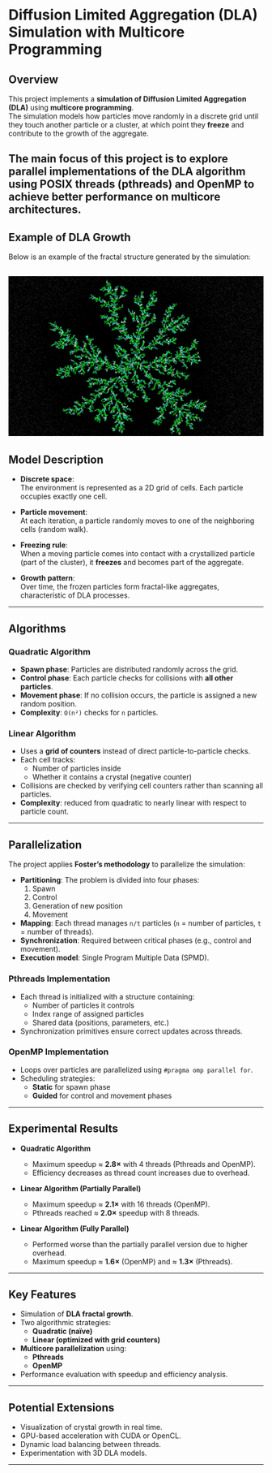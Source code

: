 # Diffusion Limited Aggregation (DLA) Simulation with Multicore Programming

## Overview
This project implements a **simulation of Diffusion Limited Aggregation (DLA)** using **multicore programming**.  
The simulation models how particles move randomly in a discrete grid until they touch another particle or a cluster, at which point they **freeze** and contribute to the growth of the aggregate.  

The main focus of this project is to explore **parallel implementations** of the DLA algorithm using **POSIX threads (pthreads)** and **OpenMP** to achieve better performance on multicore architectures.
---

## Example of DLA Growth
Below is an example of the fractal structure generated by the simulation:

![Diffusion Limited Aggregation](image/unnamed.png)
---

## Model Description
- **Discrete space**:  
  The environment is represented as a 2D grid of cells. Each particle occupies exactly one cell.  

- **Particle movement**:  
  At each iteration, a particle randomly moves to one of the neighboring cells (random walk).  

- **Freezing rule**:  
  When a moving particle comes into contact with a crystallized particle (part of the cluster), it **freezes** and becomes part of the aggregate.  

- **Growth pattern**:  
  Over time, the frozen particles form fractal-like aggregates, characteristic of DLA processes.  

---

## Algorithms

### Quadratic Algorithm
- **Spawn phase**: Particles are distributed randomly across the grid.  
- **Control phase**: Each particle checks for collisions with **all other particles**.  
- **Movement phase**: If no collision occurs, the particle is assigned a new random position.  
- **Complexity**: `O(n²)` checks for `n` particles.  

### Linear Algorithm
- Uses a **grid of counters** instead of direct particle-to-particle checks.  
- Each cell tracks:
  - Number of particles inside  
  - Whether it contains a crystal (negative counter)  
- Collisions are checked by verifying cell counters rather than scanning all particles.  
- **Complexity**: reduced from quadratic to nearly linear with respect to particle count.  

---

## Parallelization

The project applies **Foster’s methodology** to parallelize the simulation:
- **Partitioning**: The problem is divided into four phases:
  1. Spawn  
  2. Control  
  3. Generation of new position  
  4. Movement  
- **Mapping**: Each thread manages `n/t` particles (`n` = number of particles, `t` = number of threads).  
- **Synchronization**: Required between critical phases (e.g., control and movement).  
- **Execution model**: Single Program Multiple Data (SPMD).

### Pthreads Implementation
- Each thread is initialized with a structure containing:  
  - Number of particles it controls  
  - Index range of assigned particles  
  - Shared data (positions, parameters, etc.)  
- Synchronization primitives ensure correct updates across threads.

### OpenMP Implementation
- Loops over particles are parallelized using `#pragma omp parallel for`.  
- Scheduling strategies:
  - **Static** for spawn phase  
  - **Guided** for control and movement phases  

---

## Experimental Results

- **Quadratic Algorithm**  
  - Maximum speedup ≈ **2.8×** with 4 threads (Pthreads and OpenMP).  
  - Efficiency decreases as thread count increases due to overhead.  

- **Linear Algorithm (Partially Parallel)**  
  - Maximum speedup ≈ **2.1×** with 16 threads (OpenMP).  
  - Pthreads reached ≈ **2.0×** speedup with 8 threads.  

- **Linear Algorithm (Fully Parallel)**  
  - Performed worse than the partially parallel version due to higher overhead.  
  - Maximum speedup ≈ **1.6×** (OpenMP) and ≈ **1.3×** (Pthreads).  

---

## Key Features
- Simulation of **DLA fractal growth**.  
- Two algorithmic strategies:
  - **Quadratic (naïve)**  
  - **Linear (optimized with grid counters)**  
- **Multicore parallelization** using:
  - **Pthreads**  
  - **OpenMP**  
- Performance evaluation with speedup and efficiency analysis.  

---

## Potential Extensions
- Visualization of crystal growth in real time.  
- GPU-based acceleration with CUDA or OpenCL.  
- Dynamic load balancing between threads.  
- Experimentation with 3D DLA models.  

---

